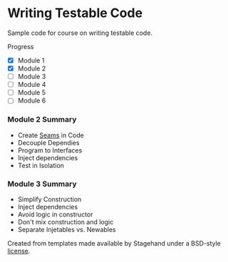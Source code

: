 # Writing Testable Code
Sample code for course on writing testable code.

Progress
- [x] Module 1
- [x] Module 2
- [ ] Module 3
- [ ] Module 4
- [ ] Module 5
- [ ] Module 6

### Module 2 Summary
- Create [Seams](https://softwareengineering.stackexchange.com/a/132565) in Code
- Decouple Dependies
- Program to Interfaces
- Inject dependencies
- Test in Isolation

### Module 3 Summary
- Simplify Construction
- Inject dependencies
- Avoid logic in constructor
- Don't mix construction and logic
- Separate Injetables vs. Newables

Created from templates made available by Stagehand under a BSD-style
[license](https://github.com/dart-lang/stagehand/blob/master/LICENSE).
